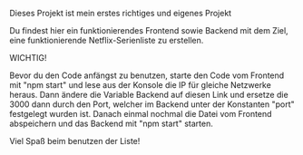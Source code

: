 Dieses Projekt ist mein erstes richtiges und eigenes Projekt

Du findest hier ein funktionierendes Frontend sowie Backend mit dem Ziel, eine funktionierende Netflix-Serienliste zu erstellen.


WICHTIG!

Bevor du den Code anfängst zu benutzen, starte den Code vom Frontend mit "npm start" und lese aus der Konsole die IP für gleiche Netzwerke heraus.
Dann ändere die Variable Backend auf diesen Link und ersetze die 3000 dann durch den Port, welcher im Backend unter der Konstanten "port" festgelegt wurden ist.
Danach einmal nochmal die Datei vom Frontend abspeichern und das Backend mit "npm start" starten.


Viel Spaß beim benutzen der Liste!